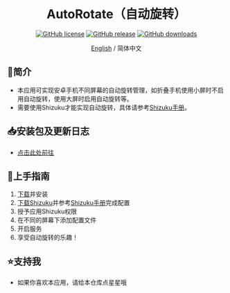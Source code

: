 <div align="center">

<h1 align="center">AutoRotate（自动旋转）</h1>

[![GitHub license][license-shield]][license-url]
[![GitHub release][releases-shield]][releases-url]
[![GitHub downloads][downloads-shield]][downloads-url]

[English](./README.md) / 简体中文

</div>

## 👋简介
- 本应用可实现安卓手机不同屏幕的自动旋转管理，如折叠手机使用小屏时不启用自动旋转，使用大屏时启用自动旋转等。
- 需要使用Shizuku才能实现自动旋转，具体请参考[Shizuku手册](https://shizuku.rikka.app/zh-hans/guide/setup/)。

## 📥安装包及更新日志
- [点击此处前往][downloads-url]

## 🚀上手指南

1. [下载][downloads-url]并安装
2. [下载Shizuku](https://shizuku.rikka.app/zh-hans/download/)并参考[Shizuku手册](https://shizuku.rikka.app/zh-hans/guide/setup/)完成配置
3. 授予应用Shizuku权限
4. 在不同的屏幕下添加配置文件
5. 开启服务
6. 享受自动旋转的乐趣！

## ⭐支持我
- 如果你喜欢本应用，请给本仓库点星星哦

<!-- links -->
[your-project-path]:eiyooooo/AutoRotate
[license-shield]: https://img.shields.io/github/license/eiyooooo/AutoRotate.svg
[license-url]: https://github.com/eiyooooo/AutoRotate/blob/main/LICENSE
[releases-shield]: https://img.shields.io/github/release/eiyooooo/AutoRotate.svg
[releases-url]: https://github.com/eiyooooo/AutoRotate/releases
[downloads-shield]: https://img.shields.io/github/downloads/eiyooooo/AutoRotate/total.svg
[downloads-url]: https://github.com/eiyooooo/AutoRotate/releases